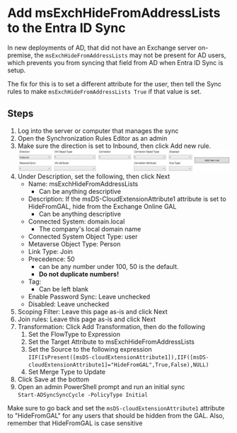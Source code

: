 # Add msExchHideFromAddressLists to the Entra ID Sync

In new deployments of AD, that did not have an Exchange server on-premise, the `msExchHideFromAddressLists` may not be present for AD users, which prevents you from syncing that field from AD when Entra ID Sync is setup.

The fix for this is to set a different attribute for the user, then tell the Sync rules to make `msExchHideFromAddressLists True` if that value is set.

## Steps

1. Log into the server or computer that manages the sync
2. Open the Synchronization Rules Editor as an admin
3. Make sure the direction is set to Inbound, then click Add new rule.  
   ![Image of the settings](../../Resources/HideFromGAL1.png)
4. Under Description, set the following, then click Next
   - Name: msExchHideFromAddressLists  
      - Can be anything descriptive
   - Description: If the msDS-CloudExtensionAttribute1 attribute is set to HideFromGAL, hide from the Exchange Online GAL  
     - Can be anything descriptive
   - Connected System: domain.local  
     - The company's local domain name
   - Connected System Object Type: user
   - Metaverse Object Type: Person
   - Link Type: Join
   - Precedence: 50  
     - can be any number under 100, 50 is the default. 
     - **Do not duplicate numbers!**
   - Tag:
     - Can be left blank
   - Enable Password Sync: Leave unchecked
   - Disabled: Leave unchecked
5. Scoping Filter: Leave this page as-is and click Next
6. Join rules: Leave this page as-is and click Next
7. Transformation: Click Add Transformation, then do the following
   1. Set the FlowType to Expression
   2. Set the Target Attribute to msExchHideFromAddressLists
   3. Set the Source to the following expression  
      `IIF(IsPresent([msDS-cloudExtensionAttribute1]),IIF([msDS-cloudExtensionAttribute1]="HideFromGAL",True,False),NULL)`
   4. Set Merge Type to Update
8. Click Save at the bottom
9. Open an admin PowerShell prompt and run an initial sync  
   `Start-ADSyncSyncCycle -PolicyType Initial`

Make sure to go back and set the `msDS-cloudExtensionAttribute1` attribute to "HideFromGAL" for any users that should be hidden from the GAL. Also, remember that HideFromGAL is case sensitive
